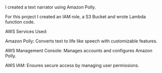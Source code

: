 I created a text narrator using Amazon Polly.

For this project I created an IAM role, a S3 Bucket and wrote Lambda function code.



AWS Services Used:

Amazon Polly: Converts text to life like speech with customizable features.

AWS Management Console: Manages accounts and configures Amazon Polly.

AWS IAM: Ensures secure access by managing user permissions.
